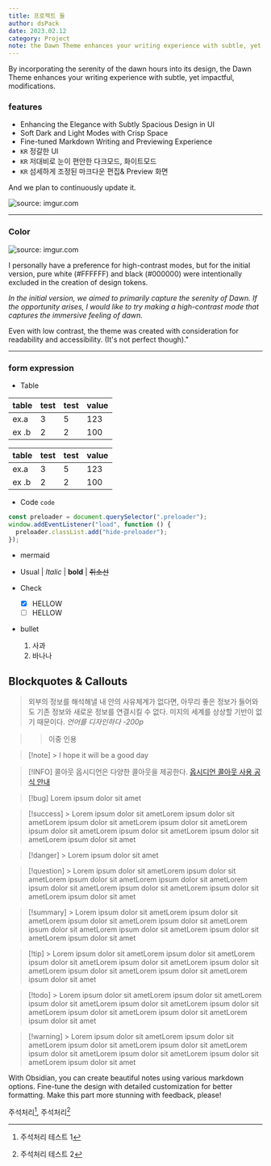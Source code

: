 ```yaml
---
title: 프로젝트 둘
author: dsPack
date: 2023.02.12
category: Project
note: the Dawn Theme enhances your writing experience with subtle, yet impactful, modifications.
---
```


By incorporating the serenity of the dawn hours into its design, the Dawn Theme enhances your writing experience with subtle, yet impactful, modifications.

### features

- Enhancing the Elegance with Subtly Spacious Design in UI
- Soft Dark and Light Modes with Crisp Space
- Fine-tuned Markdown Writing and Previewing Experience
- `KR` 정갈한 UI
- `KR` 저대비로 눈이 편안한 다크모드, 화이트모드
- `KR` 섬세하게 조정된 마크다운 편집& Preview 화면

And we plan to continuously update it.
<br>

<img src="https://i.imgur.com/oD8VVtW.png" title="source: imgur.com" />

---

### Color

<img src="https://i.imgur.com/jxHbEa1.png" title="source: imgur.com" />

I personally have a preference for high-contrast modes, but for the initial version, pure white (#FFFFFF) and black (#000000) were intentionally excluded in the creation of design tokens.

_In the initial version, we aimed to primarily capture the serenity of Dawn. If the opportunity arises, I would like to try making a high-contrast mode that captures the immersive feeling of dawn._

Even with low contrast, the theme was created with consideration for readability and accessibility. (It's not perfect though)."

---

### form expression

- Table

| table | test | test | value |
| ----- | ---- | ---- | ----- |
| ex.a  | 3    | 5    | 123   |
| ex .b | 2    | 2    | 100   |

| table | test | test | value |
| ----- | ---- | ---- | ----- |
| ex.a  | 3    | 5    | 123   |
| ex .b | 2    | 2    | 100   |

- Code
  `code`

```javascript
const preloader = document.querySelector(".preloader");
window.addEventListener("load", function () {
  preloader.classList.add("hide-preloader");
});
```

- mermaid

- Usual | _Italic_ | **bold** | ~~취소선~~
- Check
  - [x] HELLOW
  - [ ] HELLOW
- bullet
  1.  사과
  2.  바나나

## Blockquotes & Callouts

> 외부의 정보를 해석해낼 내 안의 사유체계가 없다면, 아무리 좋은 정보가 들어와도 기존 정보와 새로운 정보를 연결시킬 수 없다. 미지의 세계를 상상할 기반이 없기 때문이다.
> _언어를 디자인하다 -200p_

> > 이중 인용

> [!note] > I hope it will be a good day

> [!INFO] 콜아웃
> 옵시디언은 다양한 콜아웃을 제공한다.
> [옵시디언 콜아웃 사용 공식 안내](https://help.obsidian.md/How+to/Use+callouts)

> [!bug]
> Lorem ipsum dolor sit amet

> [!success] > Lorem ipsum dolor sit ametLorem ipsum dolor sit ametLorem ipsum dolor sit ametLorem ipsum dolor sit ametLorem ipsum dolor sit ametLorem ipsum dolor sit ametLorem ipsum dolor sit ametLorem ipsum dolor sit amet

> [!danger] > Lorem ipsum dolor sit amet

> [!question] > Lorem ipsum dolor sit ametLorem ipsum dolor sit ametLorem ipsum dolor sit ametLorem ipsum dolor sit ametLorem ipsum dolor sit ametLorem ipsum dolor sit ametLorem ipsum dolor sit ametLorem ipsum dolor sit amet

> [!summary] > Lorem ipsum dolor sit ametLorem ipsum dolor sit ametLorem ipsum dolor sit ametLorem ipsum dolor sit ametLorem ipsum dolor sit ametLorem ipsum dolor sit ametLorem ipsum dolor sit ametLorem ipsum dolor sit amet

> [!tip] > Lorem ipsum dolor sit ametLorem ipsum dolor sit ametLorem ipsum dolor sit ametLorem ipsum dolor sit ametLorem ipsum dolor sit ametLorem ipsum dolor sit ametLorem ipsum dolor sit ametLorem ipsum dolor sit amet

> [!todo] > Lorem ipsum dolor sit ametLorem ipsum dolor sit ametLorem ipsum dolor sit ametLorem ipsum dolor sit ametLorem ipsum dolor sit ametLorem ipsum dolor sit ametLorem ipsum dolor sit ametLorem ipsum dolor sit amet

> [!warning] > Lorem ipsum dolor sit ametLorem ipsum dolor sit ametLorem ipsum dolor sit ametLorem ipsum dolor sit ametLorem ipsum dolor sit ametLorem ipsum dolor sit ametLorem ipsum dolor sit ametLorem ipsum dolor sit amet

With Obsidian, you can create beautiful notes using various markdown options.
Fine-tune the design with detailed customization for better formatting.
Make this part more stunning with feedback, please!

주석처리[^1], 주석처리[^2]

[^1]: 주석처리 테스트 1
[^2]: 주석처리 테스트 2